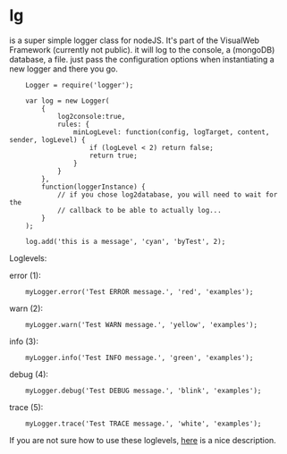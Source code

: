 # lg 

is a super simple logger class for nodeJS. It's part of the VisualWeb Framework (currently not public).
it will log to the console, a (mongoDB) database, a file.
just pass the configuration options when instantiating a new logger and there you go.

```
	Logger = require('logger');

	var log = new Logger(
		{
			log2console:true,
			rules: {
				minLogLevel: function(config, logTarget, content, sender, logLevel) {
					if (logLevel < 2) return false;
					return true;
				}
			}
		}, 
		function(loggerInstance) { 
			// if you chose log2database, you will need to wait for the
			// callback to be able to actually log... 
		} 
	);

	log.add('this is a message', 'cyan', 'byTest', 2);
```

Loglevels:

error (1):
```
	myLogger.error('Test ERROR message.', 'red', 'examples');
```

warn (2):
```
	myLogger.warn('Test WARN message.', 'yellow', 'examples');
```

info (3):
```
	myLogger.info('Test INFO message.', 'green', 'examples');
```

debug (4):
```
	myLogger.debug('Test DEBUG message.', 'blink', 'examples');
```

trace (5):
```
	myLogger.trace('Test TRACE message.', 'white', 'examples');
```

If you are not sure how to use these loglevels, [here](http://stackoverflow.com/questions/7839565/logging-levels-logback-rule-of-thumb-to-assign-log-levels/8021604#8021604) is a nice description.